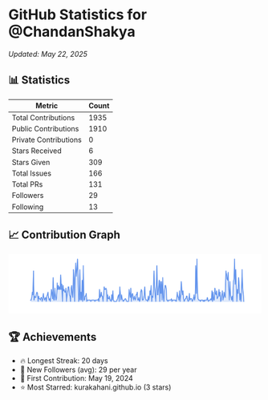 # GitHub Statistics for @ChandanShakya
*Updated: May 22, 2025*

## 📊 Statistics
| Metric | Count |
|--------|--------|
| Total Contributions | 1935 |
| Public Contributions | 1910 |
| Private Contributions | 0 |
| Stars Received | 6 |
| Stars Given | 309 |
| Total Issues | 166 |
| Total PRs | 131 |
| Followers | 29 |
| Following | 13 |

## 📈 Contribution Graph

![Contribution Graph](./contribution_graph.png)

## 🏆 Achievements

- 🔥 Longest Streak: 20 days
- 👥 New Followers (avg): 29 per year
- 📅 First Contribution: May 19, 2024
- ⭐ Most Starred: kurakahani.github.io (3 stars)
